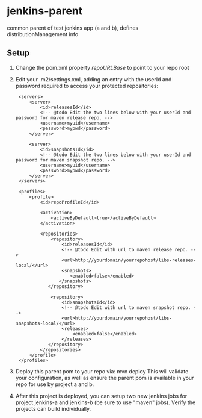 jenkins-parent
==============

common parent of test jenkins app (a and b), defines distributionManagement info


Setup
-----
1. Change the pom.xml property *repoURLBase* to point to your repo root
2. Edit your .m2/settings.xml, adding an entry with the userId and password required to access your protected repositories:

        <servers>
            <server>
                <id>releasesId</id>
                <!-- @todo Edit the two lines below with your userId and password for maven release repo. -->
                <username>myuid</username>
                <password>mypwd</password>
            </server>

            <server>
                <id>snapshotsId</id>
                <!-- @todo Edit the two lines below with your userId and password for maven snapshot repo. -->
                <username>myuid</username>
                <password>mypwd</password>
            </server>
        </servers>

        <profiles>
            <profile>
                <id>repoProfileId</id>

                <activation>
                    <activeByDefault>true</activeByDefault>
                </activation>

                <repositories>
                    <repository>
                        <id>releasesId</id>
                        <!-- @todo Edit with url to maven release repo. -->
                        <url>http://yourdomain/yourrepohost/libs-releases-local/</url>
                        <snapshots>
                           <enabled>false</enabled>
                       </snapshots>
                   </repository>

                    <repository>
                        <id>snapshotsId</id>
                        <!-- @todo Edit with url to maven snapshot repo. -->
                        <url>http://yourdomain/yourrepohost/libs-snapshots-local/</url>
                        <releases>
                            <enabled>false</enabled>
                        </releases>
                   </repository>
                </repositories>
            </profile>
        </profiles>
3. Deploy this parent pom to your repo via: mvn deploy
        This will validate your configuration, as well as ensure the parent pom is available in your repo for use by project a and b.
4. After this project is deployed, you can setup two new jenkins jobs for project jenkins-a and jenkins-b (be sure to use
"maven" jobs). Verify the projects can build individually.
